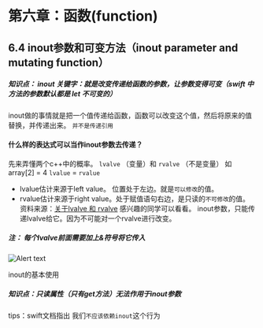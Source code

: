 # 第六章：函数(function)
## 6.4 inout参数和可变方法（inout parameter and mutating function）
##### 知识点： inout 关键字：就是改变传递给函数的参数，让参数变得可变（swift 中方法的参数默认都是 let 不可变的）
inout做的事情就是把一个值传递给函数，函数可以改变这个值，然后将原来的值替换，并传递出来。
```并不是传递引用```

#### 什么样的表达式可以当作inout参数去传递？
 先来弄懂两个c++中的概率。  ```lvalve``` （变量）和 ```rvalve```  （不是变量）
 如array[2] = 4         ```lvalue``` = ```rvalue```
 * lvalue估计来源于left value。 位置处于左边。就是```可以修改```的值。 
 * rvalue估计来源于right value。处于赋值语句右边，是只读的```不可修改```的值。
资料来源：[关于lvalve 和 rvalve](https://blog.csdn.net/rogerhe/article/details/6410993) 感兴趣的同学可以看看。
inout参数，只能传递lvalve给它。因为不可能对一个rvalve进行改变。

##### 注： 每个lvalve前面需要加上&符号将它传入
![Alert text](http://pjmrfxc1n.bkt.clouddn.com/2FC22C09-9CBD-4125-B388-64A726A752B3.jpeg)

inout的基本使用

##### 知识点：只读属性（只有get方法）无法作用于inout参数

tips：swift文档指出 我们```不应该依赖inout```这个行为
